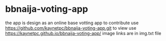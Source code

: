 # bbnaija-voting-app
the app is design as an online base votting app
to contribute use https://github.com/kaynetpc/bbnaija-voting-app.git
to view use https://kaynetpc.github.io/bbnaija-voting-app/
image links are in img.txt file
